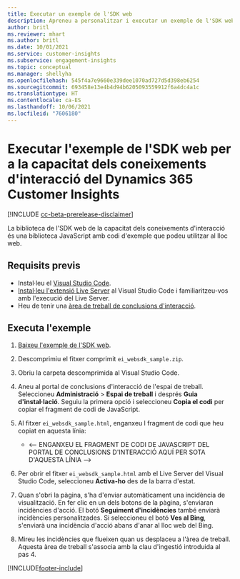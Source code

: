 ```yaml
---
title: Executar un exemple de l'SDK web
description: Apreneu a personalitzar i executar un exemple de l'SDK web.
author: britl
ms.reviewer: mhart
ms.author: britl
ms.date: 10/01/2021
ms.service: customer-insights
ms.subservice: engagement-insights
ms.topic: conceptual
ms.manager: shellyha
ms.openlocfilehash: 545f4a7e9660e339dee1070ad727d5d398eb6254
ms.sourcegitcommit: 693458e13e4b4d94b6205093559912f6a4dc4a1c
ms.translationtype: HT
ms.contentlocale: ca-ES
ms.lasthandoff: 10/06/2021
ms.locfileid: "7606180"
---
```

# <a name="run-the-web-sdk-sample-for-dynamics-365-customer-insights-engagement-insights-capability"></a>Executar l'exemple de l'SDK web per a la capacitat dels coneixements d'interacció del Dynamics 365 Customer Insights

[!INCLUDE [cc-beta-prerelease-disclaimer](includes/cc-beta-prerelease-disclaimer.md)]

La biblioteca de l'SDK web de la capacitat dels coneixements d'interacció és una biblioteca JavaScript amb codi d'exemple que podeu utilitzar al lloc web.

## <a name="prerequisites"></a>Requisits previs

- Instal·leu el [Visual Studio Code](https://code.visualstudio.com/).
- [Instal·leu l'extensió Live Server](https://marketplace.visualstudio.com/items?itemName=ritwickdey.LiveServer) al Visual Studio Code i familiaritzeu-vos amb l'execució del Live Server.
- Heu de tenir una [àrea de treball de conclusions d'interacció](create-workspace.md).

## <a name="run-sample"></a>Executa l'exemple

1. [Baixeu l'exemple de l'SDK web](https://download.pi.dynamics.com/sdk/EngagementInsightsSamples/ei_websdk_sample.zip).

1. Descomprimiu el fitxer comprimit `ei_websdk_sample.zip`.

1. Obriu la carpeta descomprimida al Visual Studio Code.

1. Aneu al portal de conclusions d'interacció de l'espai de treball. Seleccioneu **Administració** > **Espai de treball** i després **Guia d'instal·lació**. Seguiu la primera opció i seleccioneu **Copia el codi** per copiar el fragment de codi de JavaScript.

1. Al fitxer `ei_websdk_sample.html`, enganxeu l fragment de codi que heu copiat en aquesta línia:

   - <-- ENGANXEU EL FRAGMENT DE CODI DE JAVASCRIPT DEL PORTAL DE CONCLUSIONS D'INTERACCIÓ AQUÍ PER SOTA D'AQUESTA LÍNIA -->

1. Per obrir el fitxer `ei_websdk_sample.html` amb el Live Server del Visual Studio Code, seleccioneu **Activa-ho** des de la barra d'estat.

1. Quan s'obri la pàgina, s'ha d'enviar automàticament una incidència de visualització. En fer clic en un dels botons de la pàgina, s'enviaran incidències d'acció. El botó **Seguiment d'incidències** també enviarà incidències personalitzades. Si seleccioneu el botó **Ves al Bing**, s'enviarà una incidència d'acció abans d'anar al lloc web del Bing.

1. Mireu les incidències que flueixen quan us desplaceu a l'àrea de treball. Aquesta àrea de treball s'associa amb la clau d'ingestió introduida al pas 4.


[!INCLUDE[footer-include](../includes/footer-banner.md)]
